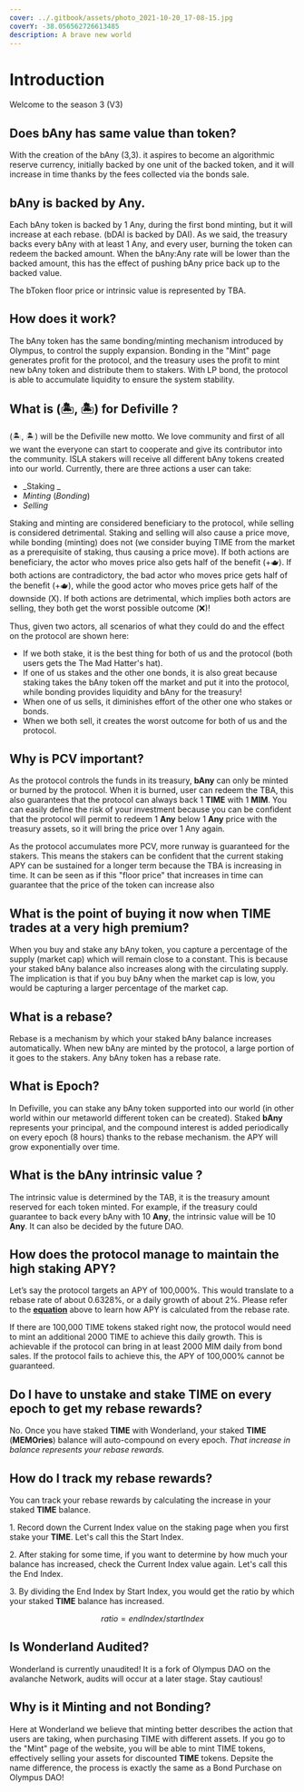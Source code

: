 ```yaml
---
cover: ../.gitbook/assets/photo_2021-10-20_17-08-15.jpg
coverY: -38.056562726613485
description: A brave new world
---
```


# Introduction

Welcome to the season 3 (V3)

## Does bAny has same value than token? <a href="is-time-a-stable-coin" id="is-time-a-stable-coin"></a>

With the creation of the bAny (3,3). it aspires to become an algorithmic reserve currency, initially backed by one unit of the backed token, and it will increase in time thanks by the fees collected via the bonds sale.



## bAny is backed by Any. <a href="time-is-backed-not-pegged-1" id="time-is-backed-not-pegged-1"></a>

Each bAny token is backed by 1 Any, during the first bond minting, but it will increase at each rebase. (bDAI is backed by DAI). As we said, the treasury backs every bAny with at least 1 Any, and every user, burning the token can redeem the backed amount. When the bAny:Any rate will be lower than the backed amount, this has the effect of pushing bAny price back up to the backed value.

The bToken floor price or intrinsic value is represented by TBA.

## How does it work? <a href="how-does-it-work" id="how-does-it-work"></a>

The bAny token has the same bonding/minting mechanism introduced by Olympus, to control the supply expansion. Bonding in the "Mint" page generates profit for the protocol, and the treasury uses the profit to mint new bAny token and distribute them to stakers. With LP bond, the protocol is able to accumulate liquidity to ensure the system stability.

## What is (🏝, 🏝) for Defiville ? <a href="what-is-the-deal-with-hat-hat" id="what-is-the-deal-with-hat-hat"></a>

(🏝, 🏝) will be the Defiville new motto. We love community and first of all we want the everyone can start to cooperate and give its contributor into the community. ISLA stakers will receive all different bAny tokens created into our world. Currently, there are three actions a user can take:

* _Staking _
* _Minting_ (_Bonding_)
* _Selling_&#x20;

Staking and minting are considered beneficiary to the protocol, while selling is considered detrimental. Staking and selling will also cause a price move, while bonding (minting) does not (we consider buying TIME from the market as a prerequisite of staking, thus causing a price move). If both actions are beneficiary, the actor who moves price also gets half of the benefit (+🫖). If both actions are contradictory, the bad actor who moves price gets half of the benefit (+🫖), while the good actor who moves price gets half of the downside (Ⅹ). If both actions are detrimental, which implies both actors are selling, they both get the worst possible outcome (❌)!

Thus, given two actors, all scenarios of what they could do and the effect on the protocol are shown here:

* If we both stake, it is the best thing for both of us and the protocol (both users gets the The Mad Hatter's hat).
* If one of us stakes and the other one bonds, it is also great because staking takes the bAny token off the market and put it into the protocol, while bonding provides liquidity and bAny for the treasury!&#x20;
* When one of us sells, it diminishes effort of the other one who stakes or bonds.
* When we both sell, it creates the worst outcome for both of us and the protocol.

## Why is PCV important? <a href="why-is-pcv-important" id="why-is-pcv-important"></a>

As the protocol controls the funds in its treasury, **bAny** can only be minted or burned by the protocol. When it is burned, user can redeem the TBA, this also guarantees that the protocol can always back 1 **TIME** with 1 **MIM**. You can easily define the risk of your investment because you can be confident that the protocol will permit to redeem 1 **Any** below 1 **Any** price with the treasury assets, so it will bring the price over 1 Any again.

As the protocol accumulates more PCV, more runway is guaranteed for the stakers. This means the stakers can be confident that the current staking APY can be sustained for a longer term because the TBA is increasing in time. It can be seen as if this "floor price" that increases in time can guarantee that the price of the token can increase also&#x20;

## &#x20;<a href="why-is-the-market-price-of-time-so-volatile" id="why-is-the-market-price-of-time-so-volatile"></a>

## What is the point of buying it now when TIME trades at a very high premium? <a href="what-is-the-point-of-buying-it-now-when-time-trades-at-a-very-high-premium" id="what-is-the-point-of-buying-it-now-when-time-trades-at-a-very-high-premium"></a>

When you buy and stake any bAny token, you capture a percentage of the supply (market cap) which will remain close to a constant. This is because your staked bAny balance also increases along with the circulating supply. The implication is that if you buy bAny when the market cap is low, you would be capturing a larger percentage of the market cap.

## What is a rebase? <a href="what-is-a-rebase" id="what-is-a-rebase"></a>

Rebase is a mechanism by which your staked bAny balance increases automatically. When new bAny are minted by the protocol, a large portion of it goes to the stakers. Any bAny token has a rebase rate.

## What is Epoch? <a href="what-is-apy" id="what-is-apy"></a>

In Defiville, you can stake any bAny token supported into our world (in other world within our metaworld different token can be created). Staked **bAny** represents your principal, and the compound interest is added periodically on every epoch (8 hours) thanks to the rebase mechanism. the APY will grow exponentially over time.







## What is the bAny intrinsic value ? <a href="what-will-be-time-intrinsic-value-in-the-future" id="what-will-be-time-intrinsic-value-in-the-future"></a>

The intrinsic value is determined by the TAB, it is the treasury amount reserved for each token minted. For example, if the treasury could guarantee to back every bAny with 10 **Any**, the intrinsic value will be 10 **Any**. It can also be decided by the future DAO.

## How does the protocol manage to maintain the high staking APY? <a href="how-does-the-protocol-manage-to-maintain-the-high-staking-apy" id="how-does-the-protocol-manage-to-maintain-the-high-staking-apy"></a>

Let’s say the protocol targets an APY of 100,000%. This would translate to a rebase rate of about 0.6328%, or a daily growth of about 2%. Please refer to the [**equation**](https://wonderland.gitbook.io/wonderland/basics/faq#how-is-the-apy-calculated) above to learn how APY is calculated from the rebase rate.

If there are 100,000 TIME tokens staked right now, the protocol would need to mint an additional 2000 TIME to achieve this daily growth. This is achievable if the protocol can bring in at least 2000 MIM daily from bond sales. If the protocol fails to achieve this, the APY of 100,000% cannot be guaranteed.

## Do I have to unstake and stake TIME on every epoch to get my rebase rewards? <a href="do-i-have-to-unstake-and-stake-time-on-every-epoch-to-get-my-rebase-rewards" id="do-i-have-to-unstake-and-stake-time-on-every-epoch-to-get-my-rebase-rewards"></a>

No. Once you have staked **TIME** with Wonderland, your staked **TIME** (**MEMOries**) balance will auto-compound on every epoch. _That increase in balance represents your rebase rewards._

## How do I track my rebase rewards? <a href="how-do-i-track-my-rebase-rewards" id="how-do-i-track-my-rebase-rewards"></a>

You can track your rebase rewards by calculating the increase in your staked **TIME** balance.

1\. Record down the Current Index value on the staking page when you first stake your **TIME**. Let's call this the Start Index.

2\. After staking for some time, if you want to determine by how much your balance has increased, check the Current Index value again. Let's call this the End Index.

3\. By dividing the End Index by Start Index, you would get the ratio by which your staked **TIME** balance has increased.

$$
ratio = endIndex / startIndex
$$

## Is Wonderland Audited?

Wonderland is currently unaudited! It is a fork of Olympus DAO on the avalanche Network, audits will occur at a later stage. Stay cautious!

## Why is it Minting and not Bonding?

Here at Wonderland we believe that minting better describes the action that users are taking, when purchasing TIME with different assets. If you go to the "Mint" page of the website, you will be able to mint TIME tokens, effectively selling your assets for discounted **TIME** tokens. Depsite the name difference, the process is exactly the same as a Bond Purchase on Olympus DAO!
